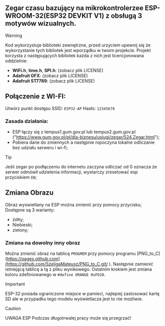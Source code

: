 ## Zegar czasu bazujący na mikrokontrolerzee ESP-WROOM-32(ESP32 DEVKIT V1) z obsługą 3 motywów wizualnych.

> [!WARNING]
> Kod wykorzystuje biblioteki zewnętrzne, przed urzyciem upewnij się że wykorzystanie tych bibliotek jest wporządku w twoim projekcie.
> Projekt korzysta z następujących bibliotek każda z nich jest licencjonowana oddzielnie:
> - **WiFi.h**, **time.h**, **SPI.h**: (zobacz plik LICENSE)
> - **Adafruit GFX**: (zobacz plik LICENSE)
> - **Adafruit ST7789**: (zobacz plik LICENSE)

## Połączenie z WI-FI:
Utwórz punkt dostępu SSID: `ESP32-AP` Hasło: `12345678` 

### Zasada działania:
- ESP łączy się z tempus1.gum.gov.pl lub tempus2.gum.gov.pl ("https://www.gum.gov.pl/pl/dla-biznesu/uslugi/zegar/524,Zegar.html");
- Pobiera dane do zmiennych a następnie ropoczyna lokalne odliczanie bez udziału serweru i wi-fi;

> [!TIP]
> Jeśli zegar po podłączeniu do internetu zaczyna odliczać od 0 oznacza że serwer odmówił udzielenia informacji, wystarczy zresetować esp przyciskiem `EN`;


## Zmiana Obrazu
Obraz wyswietlany na ESP można zmienić przy pomocy przycisku;
Dostępne są 3 warianty:
- żółty;
- Niebieski;
- zielony;
### Zmiana na dowolny inny obraz 
Można zmienić obraz na tablicę `PROGMEM` przy pomocy programu [PNG_to_C](https://pages.github.com](https://github.com/SzeligaMateusz/PNG_to_C.git/ ).
Następnie zamienić istniejącą tablicę a tą z pliku wynikowego.
Ostatnim krokiem jest zmiana koloru zdefiniowanego w `#define ORANGE 0xFD20`.
> [!IMPORTANT]
> ESP-32 posiada ograniczone miejsce w pamieci, najlepiej zastosować kartę SD ale w przypadku tego modelu wyświetlacza jest to nie możliwie.

> [!CAUTION]
> UWAGA ESP Podczas długotrwalej pracy może się przegrzać!


